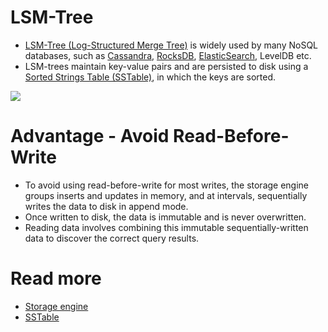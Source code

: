 # LSM-Tree
- [LSM-Tree (Log-Structured Merge Tree)](https://en.wikipedia.org/wiki/Log-structured_merge-tree) is widely used by many NoSQL databases, such as [Cassandra](../NoSQL-Databases/ApacheCasandra.md), [RocksDB](../NoSQL-Databases/RocksDB.md), [ElasticSearch](../Search-DBs/ElasticSearch/Readme.md), LevelDB etc.
- LSM-trees maintain key-value pairs and are persisted to disk using a [Sorted Strings Table (SSTable)](https://docs.datastax.com/en/archived/cassandra/3.0/cassandra/dml/dmlHowDataWritten.html), in which the keys are sorted.

![](https://www.scylladb.com/wp-content/uploads/sstable-diagram.png)

# Advantage - Avoid Read-Before-Write
- To avoid using read-before-write for most writes, the storage engine groups inserts and updates in memory, and at intervals, sequentially writes the data to disk in append mode. 
- Once written to disk, the data is immutable and is never overwritten. 
- Reading data involves combining this immutable sequentially-written data to discover the correct query results.

# Read more
- [Storage engine](https://docs.datastax.com/en/cassandra-oss/3.x/cassandra/dml/dmlManageOndisk.html)
- [SSTable](https://www.scylladb.com/glossary/sstable/)